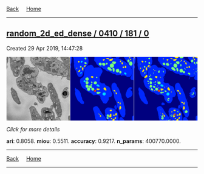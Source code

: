 
[Back](..)&nbsp;&nbsp;&nbsp;&nbsp;&nbsp;[Home](https://leapmanlab.github.io/snapshots)

---

<div class="summary"><a href="0"><h2>random_2d_ed_dense / 0410 / 181 / 0</h2></a><p>Created 29 Apr 2019, 14:47:28
</p><a href="0"><img src="0/media/summary.png" align="center"></a><p>
<i>Click for more details</i>
</p></div>

**ari**: 0.8058. **miou**: 0.5511. **accuracy**: 0.9217. **n_params**: 400770.0000. 

---

[Back](..)&nbsp;&nbsp;&nbsp;&nbsp;&nbsp;[Home](https://leapmanlab.github.io/snapshots)

---